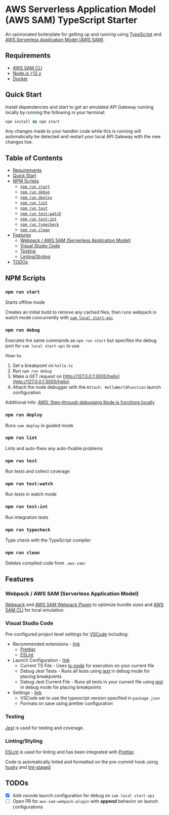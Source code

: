 <!-- omit in toc -->
# AWS Serverless Application Model (AWS SAM) TypeScript Starter

An opinionated boilerplate for getting up and running using [TypeScript](https://www.typescriptlang.org/)
and [AWS Serverless Application Model (AWS SAM)](https://aws.amazon.com/serverless/sam/).

## Requirements

- [AWS SAM CLI](https://docs.aws.amazon.com/serverless-application-model/latest/developerguide/serverless-sam-cli-install.html)
- [Node.js >12.x](https://nodejs.org/en/download/)
- [Docker](https://docs.docker.com/get-docker/)

## Quick Start

Install dependencies and start to get an emulated API Gateway
running locally by running the following in your terminal:

```sh
npm install && npm start
```

Any changes made to your handler code while this is running will
automatically be detected and restart your local API Gateway
with the new changes live.

<!-- omit in toc -->
## Table of Contents

- [Requirements](#requirements)
- [Quick Start](#quick-start)
- [NPM Scripts](#npm-scripts)
  - [`npm run start`](#npm-run-start)
  - [`npm run debug`](#npm-run-debug)
  - [`npm run deploy`](#npm-run-deploy)
  - [`npm run lint`](#npm-run-lint)
  - [`npm run test`](#npm-run-test)
  - [`npm run test:watch`](#npm-run-testwatch)
  - [`npm run test:int`](#npm-run-testint)
  - [`npm run typecheck`](#npm-run-typecheck)
  - [`npm run clean`](#npm-run-clean)
- [Features](#features)
  - [Webpack / AWS SAM (Serverless Application Model)](#webpack--aws-sam-serverless-application-model)
  - [Visual Studio Code](#visual-studio-code)
  - [Testing](#testing)
  - [Linting/Styling](#lintingstyling)
- [TODOs](#todos)

## NPM Scripts

### `npm run start`

Starts offline mode

Creates an initial build to remove any cached files, then runs webpack in watch mode concurrently with [`sam local start-api`](https://docs.aws.amazon.com/serverless-application-model/latest/developerguide/sam-cli-command-reference-sam-local-start-api.html)

### `npm run debug`

Executes the same commands as `npm run start` but specifies the debug port
for `sam local start-api` to use.

How-to:

1. Set a breakpoint on `hello.ts`
2. Run `npm run debug`
3. Make a GET request on [http://127.0.0.1:3000/hello](http://127.0.0.1:3000/hello)
4. Attach the node debugger with the `Attach: HelloWorldFunction` launch configuration

Additional Info: [AWS: Step-through debugging Node.js functions locally](https://docs.aws.amazon.com/serverless-application-model/latest/developerguide/serverless-sam-cli-using-debugging-nodejs.html)

### `npm run deploy`

Runs `sam deploy` in guided mode

### `npm run lint`

Lints and auto-fixes any auto-fixable problems

### `npm run test`

Run tests and collect coverage

### `npm run test:watch`

Run tests in watch mode

### `npm run test:int`

Run integration tests

### `npm run typecheck`

Type check with the TypeScript compiler

### `npm run clean`

Deletes compiled code from `.aws-sam/`

## Features

### Webpack / AWS SAM (Serverless Application Model)

[Webpack](https://webpack.js.org/) and [AWS SAM Webpack Plugin](https://github.com/graphboss/aws-sam-webpack-plugin)
to optimize bundle sizes and [AWS SAM CLI](https://docs.aws.amazon.com/serverless-application-model/latest/developerguide/serverless-sam-cli-command-reference.html)
for local emulation.

### Visual Studio Code

Pre-configured project level settings for [VSCode](https://github.com/microsoft/vscode) including:

- Recommended extensions - [link](./.vscode/extensions.json)
  - [Prettier](https://marketplace.visualstudio.com/items?itemName=esbenp.prettier-vscode)
  - [ESLint](https://marketplace.visualstudio.com/items?itemName=dbaeumer.vscode-eslint)
- Launch Configuration - [link](./.vscode/launch.json)
  - Current TS File - Uses [ts-node](https://github.com/TypeStrong/ts-node) for execution on your current file
  - Debug Jest Tests - Runs all tests using [jest](https://github.com/facebook/jest) in debug mode for placing breakpoints
  - Debug Jest Current File - Runs all tests in your current file using [jest](https://github.com/facebook/jest) in debug mode for placing breakpoints
- Settings - [link](./.vscode/settings.json)
  - VSCode set to use the typescript version specified in `package.json`
  - Formats on save using prettier configuration

### Testing

[Jest](https://jestjs.io/) is used for testing and coverage.

### Linting/Styling

[ESLint](https://eslint.org/) is used for linting and has been integrated with
[Prettier](https://prettier.io/).

Code is automatically linted and formatted on the pre-commit hook using [husky](https://github.com/typicode/husky)
and [lint-staged](https://github.com/okonet/lint-staged)

## TODOs

- [x]  Add vscode launch configuration for debug on `sam local start-api`
- [ ]  Open PR for `aws-sam-webpack-plugin` with **append** behavior on launch configurations
